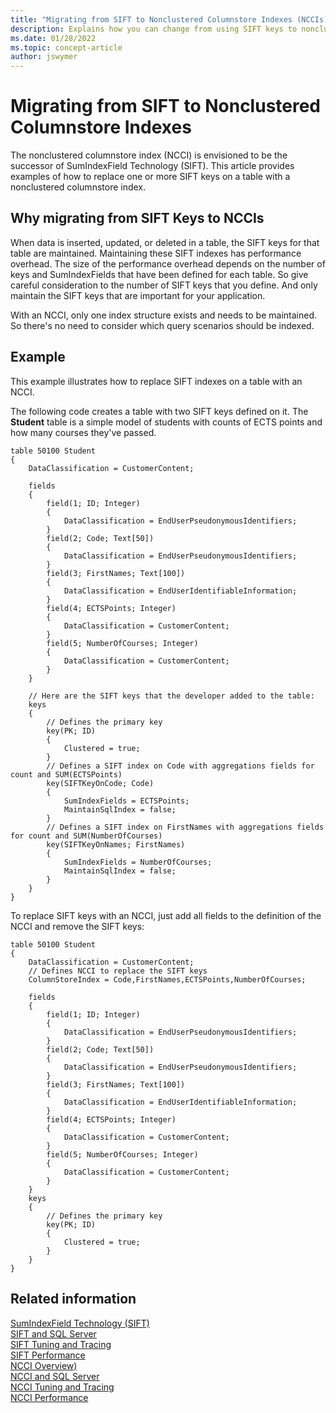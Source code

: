 ```yaml
---
title: "Migrating from SIFT to Nonclustered Columnstore Indexes (NCCIs)"
description: Explains how you can change from using SIFT keys to nonclustered columnstore indexes in Business Central tables.
ms.date: 01/28/2022
ms.topic: concept-article
author: jswymer
---
```

# Migrating from SIFT to Nonclustered Columnstore Indexes

The nonclustered columnstore index (NCCI) is envisioned to be the successor of SumIndexField Technology \(SIFT\). This article provides examples of how to replace one or more SIFT keys on a table with a nonclustered columnstore index.

## Why migrating from SIFT Keys to NCCIs

When data is inserted, updated, or deleted in a table, the SIFT keys for that table are maintained. Maintaining these SIFT indexes has performance overhead. The size of the performance overhead depends on the number of keys and SumIndexFields that have been defined for each table. So give careful consideration to the number of SIFT keys that you define. And only maintain the SIFT keys that are important for your application.  
  
With an NCCI, only one index structure exists and needs to be maintained. So there's no need to consider which query scenarios should be indexed. 

## Example

This example illustrates how to replace SIFT indexes on a table with an NCCI.  

The following code creates a table with two SIFT keys defined on it. The **Student** table is a simple model of students with counts of ECTS points and how many courses they've passed.

```AL
table 50100 Student
{
    DataClassification = CustomerContent;

    fields
    {
        field(1; ID; Integer)
        {
            DataClassification = EndUserPseudonymousIdentifiers;
        }
        field(2; Code; Text[50])
        {
            DataClassification = EndUserPseudonymousIdentifiers;
        }
        field(3; FirstNames; Text[100])
        {
            DataClassification = EndUserIdentifiableInformation;
        }
        field(4; ECTSPoints; Integer)
        {
            DataClassification = CustomerContent;
        }
        field(5; NumberOfCourses; Integer)
        {
            DataClassification = CustomerContent;
        }
    }

    // Here are the SIFT keys that the developer added to the table:
    keys
    {
        // Defines the primary key
        key(PK; ID)
        {
            Clustered = true;
        }
        // Defines a SIFT index on Code with aggregations fields for count and SUM(ECTSPoints)
        key(SIFTKeyOnCode; Code)
        {
            SumIndexFields = ECTSPoints;
            MaintainSqlIndex = false;
        }
        // Defines a SIFT index on FirstNames with aggregations fields for count and SUM(NumberOfCourses)
        key(SIFTKeyOnNames; FirstNames)
        {
            SumIndexFields = NumberOfCourses;
            MaintainSqlIndex = false;
        }
    }
}
```

To replace SIFT keys with an NCCI, just add all fields to the definition of the NCCI and remove the SIFT keys:

```AL
table 50100 Student
{
    DataClassification = CustomerContent;
    // Defines NCCI to replace the SIFT keys
    ColumnStoreIndex = Code,FirstNames,ECTSPoints,NumberOfCourses;

    fields
    {
        field(1; ID; Integer)
        {
            DataClassification = EndUserPseudonymousIdentifiers;
        }
        field(2; Code; Text[50])
        {
            DataClassification = EndUserPseudonymousIdentifiers;
        }
        field(3; FirstNames; Text[100])
        {
            DataClassification = EndUserIdentifiableInformation;
        }
        field(4; ECTSPoints; Integer)
        {
            DataClassification = CustomerContent;
        }
        field(5; NumberOfCourses; Integer)
        {
            DataClassification = CustomerContent;
        }
    }
    keys
    {
        // Defines the primary key
        key(PK; ID)
        {
            Clustered = true;
        }
    }
}
```

## Related information

[SumIndexField Technology \(SIFT\)](devenv-sift-technology.md)  
[SIFT and SQL Server](devenv-sift-and-sql-server.md)  
[SIFT Tuning and Tracing](devenv-sift-tuning-and-tracing.md)  
[SIFT Performance](devenv-sift-performance.md)  
[NCCI Overview)](devenv-ncci-overview.md)  
[NCCI and SQL Server](devenv-ncci-and-sql-server.md)  
[NCCI Tuning and Tracing](devenv-ncci-tuning-and-tracing.md)  
[NCCI Performance](devenv-ncci-performance.md)  
